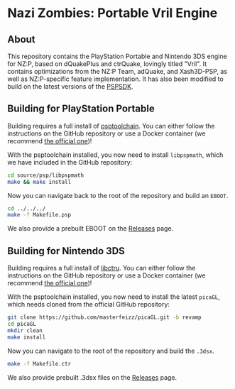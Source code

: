 # Nazi Zombies: Portable Vril Engine

## About
This repository contains the PlayStation Portable and Nintendo 3DS engine for NZ:P, based on dQuakePlus and ctrQuake, lovingly titled "Vril". It contains optimizations from the NZ:P Team, adQuake, and Xash3D-PSP, as well as NZ:P-specific feature implementation. It has also been modified to build on the latest versions of the [PSPSDK](https://github.com/pspdev/pspsdk).

## Building for PlayStation Portable
Building requires a full install of [psptoolchain](https://github.com/pspdev/psptoolchain/). You can either follow the instructions on the GitHub repository or use a Docker container (we recommend [the official one](https://hub.docker.com/r/pspdev/pspdev))!

With the psptoolchain installed, you now need to install `libpspmath`, which we have included in the GitHub repository:
```bash
cd source/psp/libpspmath
make && make install
```
Now you can navigate back to the root of the repository and build an `EBOOT`.

```bash
cd ../../../
make -f Makefile.psp
```

We also provide a prebuilt EBOOT on the [Releases](https://github.com/nzp-team/vril-engine/releases/tag/bleeding-edge) page.

## Building for Nintendo 3DS
Building requires a full install of [libctru](https://github.com/devkitPro/libctru). You can either follow the instructions on the GitHub repository or use a Docker container (we recommend [the official one](devkitpro/devkitarm))!

With the psptoolchain installed, you now need to install the latest `picaGL`, which needs cloned from the official GitHub repository:
```bash
git clone https://github.com/masterfeizz/picaGL.git -b revamp
cd picaGL
mkdir clean
make install
```
Now you can navigate to the root of the repository and build the `.3dsx`.

```bash
make -f Makefile.ctr
```

We also provide prebuilt .3dsx files on the [Releases](https://github.com/nzp-team/vril-engine/releases/tag/bleeding-edge) page.